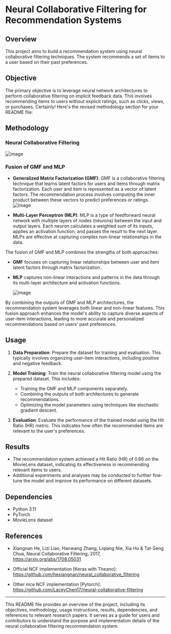 
# Neural Collaborative Filtering for Recommendation Systems

## Overview
This project aims to build a recommendation system using neural collaborative filtering techniques. The system recommends a set of items to a user based on their past preferences.

## Objective
The primary objective is to leverage neural network architectures to perform collaborative filtering on implicit feedback data. This involves recommending items to users without explicit ratings, such as clicks, views, or purchases.
Certainly! Here's the revised methodology section for your README file:

## Methodology
### Neural Collaborative Filtering
![image](https://github.com/shekharma/Neural-Collaborative-filtering-for-recommendation-system/assets/122733304/bd97d5ce-b644-423c-b004-3eff159c9736)

### Fusion of GMF and MLP
- **Generalized Matrix Factorization (GMF)**: GMF is a collaborative filtering technique that learns latent factors for users and items through matrix factorization. Each user and item is represented as a vector of latent factors. The recommendation process involves computing the inner product between these vectors to predict preferences or ratings.
  ![image](https://github.com/shekharma/Neural-Collaborative-filtering-for-recommendation-system/assets/122733304/1f08ffaa-6be4-4b4e-a0f6-c631e44b3c40)

- **Multi-Layer Perceptron (MLP)**: MLP is a type of feedforward neural network with multiple layers of nodes (neurons) between the input and output layers. Each neuron calculates a weighted sum of its inputs, applies an activation function, and passes the result to the next layer. MLPs are effective at capturing complex non-linear relationships in the data.

The fusion of GMF and MLP combines the strengths of both approaches:
- **GMF** focuses on capturing linear relationships between user and item latent factors through matrix factorization.
- **MLP** captures non-linear interactions and patterns in the data through its multi-layer architecture and activation functions.

  ![image](https://github.com/shekharma/Neural-Collaborative-filtering-for-recommendation-system/assets/122733304/0998c50e-4fa9-4a9e-8da9-8f1237d20912)
  
By combining the outputs of GMF and MLP architectures, the recommendation system leverages both linear and non-linear features. This fusion approach enhances the model's ability to capture diverse aspects of user-item interactions, leading to more accurate and personalized recommendations based on users' past preferences.


## Usage
1. **Data Preparation**: Prepare the dataset for training and evaluation. This typically involves organizing user-item interactions, including positive and negative feedback.
   
2. **Model Training**: Train the neural collaborative filtering model using the prepared dataset. This includes:
   - Training the GMF and MLP components separately.
   - Combining the outputs of both architectures to generate recommendations.
   - Optimizing the model parameters using techniques like stochastic gradient descent.
   
3. **Evaluation**: Evaluate the performance of the trained model using the Hit Ratio (HR) metric. This indicates how often the recommended items are relevant to the user's preferences.

## Results
- The recommendation system achieved a Hit Ratio (HR) of 0.66 on the MovieLens dataset, indicating its effectiveness in recommending relevant items to users.
- Additional experiments and analyses may be conducted to further fine-tune the model and improve its performance on different datasets.

## Dependencies
- Python 3.11
- PyTorch 
- MovieLens dataset 

## References
- Xiangnan He, Lizi Liao, Hanwang Zhang, Liqiang Nie, Xia Hu & Tat-Seng Chua, Neural Collaborative Filtering, 2017, https://arxiv.org/abs/1708.05031

- Official NCF implementation [Keras with Theano]: https://github.com/hexiangnan/neural_collaborative_filtering

- Other nice NCF implementation [Pytorch]: https://github.com/LaceyChen17/neural-collaborative-filtering
---

This README file provides an overview of the project, including its objectives, methodology, usage instructions, results, dependencies, and references to relevant research papers. It serves as a guide for users and contributors to understand the purpose and implementation details of the neural collaborative filtering recommendation system.
